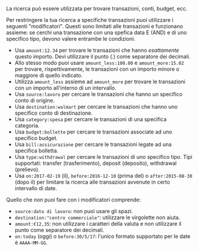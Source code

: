 La ricerca può essere utilizzata per trovare transazioni, conti, budget, ecc.

Per restringere la tua ricerca a specifiche transazioni puoi utilizzare i seguenti "modificatori". Questi sono limitati alle transazioni e funzionano assieme: se cerchi una transazione con una spefica data E (AND) e di uno specifico tipo, devono valere entrambe le condizioni.

* Usa `amount:12.34` per trovare le transazioni che hanno *esattamente* questo importo. Devi utilizzare il punto (.) come separatore dei decimali.
* Allo stesso modo puoi usare `amount_less:100.00` e `amount_more:15.02` per trovare, rispettivamente, le transazioni con un importo minore o maggiore di quello indicato.
* Utilizza `amount_less` assieme ad `amount_more` per trovare le transazioni con un importo all'interno di un intervallo.
* Usa `source:lavoro` per cercare le transazioni che hanno un specifico conto di origine.
* Usa `destination:walmart` per cercare le transazioni che hanno uno specifico conto di destinazione.
* Usa `category:spesa` per cercare le transazioni di una specifica categoria.
* Usa `budget:bollette` per cercare le transazioni associate ad uno specifico budget.
* Usa `bill:assicurazione` per cercare le transazioni legate ad una specifica bolletta.
* Usa `type:withdrawal` per cercare le transazioni di uno specifico tipo. Tipi supportati: transfer (trasferimento), deposit (deposito), withdrawal (prelievo).
* Usa `on:2017-02-19` (il), `before:2016-12-10` (prima del) o `after:2015-08-30` (dopo il) per limitare la ricerca alle transazioni avvenute in certo intervallo di date.

Quello che *non* puoi fare con i modificatori comprende:

* `source:dato di lavoro`: non puoi usare gli spazi.
* `destination:"centro commerciale"`: utilizzare le virgolette non aiuta.
* `amount:€12,35`: non utilizzare i caratteri della valuta e non utilizzare il punto come separatore dei decimali.
* `on:today` (oggi) o `before:30/5/17`: l'unico formato supportato per le date è `AAAA-MM-GG`.